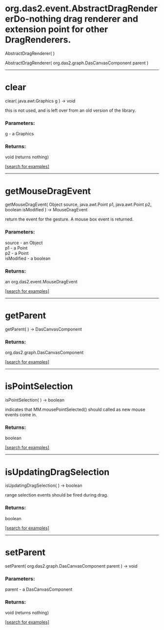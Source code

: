 # org.das2.event.AbstractDragRendererDo-nothing drag renderer and extension point for other DragRenderers.
AbstractDragRenderer( )


AbstractDragRenderer( org.das2.graph.DasCanvasComponent parent )


***
<a name="clear"></a>
# clear
clear( java.awt.Graphics g ) &rarr; void

this is not used, and is left over from an old version of the library.

### Parameters:
g - a Graphics

### Returns:
void (returns nothing)


<a href="https://github.com/autoplot/dev/search?q=clear&unscoped_q=clear">[search for examples]</a>

***
<a name="getMouseDragEvent"></a>
# getMouseDragEvent
getMouseDragEvent( Object source, java.awt.Point p1, java.awt.Point p2, boolean isModified ) &rarr; MouseDragEvent

return the event for the gesture.  A mouse box event is returned.

### Parameters:
source - an Object
<br>p1 - a Point
<br>p2 - a Point
<br>isModified - a boolean

### Returns:
an org.das2.event.MouseDragEvent


<a href="https://github.com/autoplot/dev/search?q=getMouseDragEvent&unscoped_q=getMouseDragEvent">[search for examples]</a>

***
<a name="getParent"></a>
# getParent
getParent(  ) &rarr; DasCanvasComponent



### Returns:
org.das2.graph.DasCanvasComponent


<a href="https://github.com/autoplot/dev/search?q=getParent&unscoped_q=getParent">[search for examples]</a>

***
<a name="isPointSelection"></a>
# isPointSelection
isPointSelection(  ) &rarr; boolean

indicates that MM.mousePointSelected() should called as new mouse events 
 come in.

### Returns:
boolean


<a href="https://github.com/autoplot/dev/search?q=isPointSelection&unscoped_q=isPointSelection">[search for examples]</a>

***
<a name="isUpdatingDragSelection"></a>
# isUpdatingDragSelection
isUpdatingDragSelection(  ) &rarr; boolean

range selection events should be fired during drag.

### Returns:
boolean


<a href="https://github.com/autoplot/dev/search?q=isUpdatingDragSelection&unscoped_q=isUpdatingDragSelection">[search for examples]</a>

***
<a name="setParent"></a>
# setParent
setParent( org.das2.graph.DasCanvasComponent parent ) &rarr; void



### Parameters:
parent - a DasCanvasComponent

### Returns:
void (returns nothing)


<a href="https://github.com/autoplot/dev/search?q=setParent&unscoped_q=setParent">[search for examples]</a>

